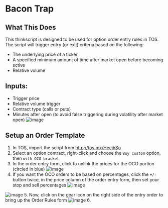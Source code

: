 # Bacon Trap

## What This Does
This thinkscript is designed to be used for option order entry rules in TOS. The script will trigger entry (or exit) criteria based on the following:
- The underlying price of a ticker
- A specified minimum amount of time after market open before becoming sctive
- Relative volume

## Inputs:
- Trigger price
- Relative volume trigger
- Contract type (calls or puts)
- Minutes after open (to avoid false triggering during volatility after market open)
![image](https://user-images.githubusercontent.com/13930961/183993082-eb964897-c5ee-423a-8995-503df3f6944c.png)

## Setup an Order Template
1. In TOS, import the script from http://tos.mx/HecjhSo
2. Select an option contract, right-click and choose the `Buy custom` option, then `with OCO bracket`
3. In the order entry form, click to unlink the prices for the OCO portion (circled in blue)
![image](https://user-images.githubusercontent.com/13930961/183994542-d84e0bc6-5ee1-468c-a78d-d0993e76b36f.png)
4. If you want the OCO orders to be based on percentages, click the `+/-` button twice, in the price column of the order entry form, then set your stop and sell percentages
![image](https://user-images.githubusercontent.com/13930961/183996392-de246549-2966-44f8-a148-d8db815622af.png)

![image](https://user-images.githubusercontent.com/13930961/183997198-b95445fd-bb58-4127-a41a-00244f86a6e4.png)
5. Now, click on the gear icon on the right side of the entry order to bring up the Order Rules form
![image](https://user-images.githubusercontent.com/13930961/183997714-dbb5faeb-f31f-4af5-9b4e-fd8dadb972fd.png)
6. 

